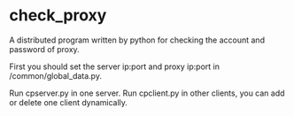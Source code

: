 # check_proxy
A distributed program written by python for checking the account and password of proxy.

First you should set the server ip:port and proxy ip:port in /common/global_data.py.

Run cpserver.py in one server.
Run cpclient.py in other clients, you can add or delete one client dynamically.
